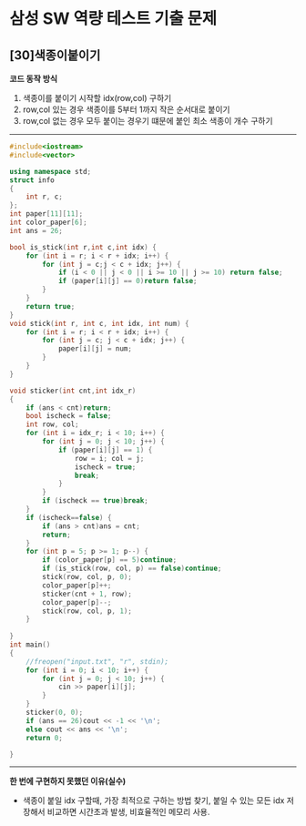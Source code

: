 
# 삼성 SW 역량 테스트 기출 문제

## [30]색종이붙이기

**코드 동작 방식**

1. 색종이를 붙이기 시작할 idx(row,col) 구하기
2. row,col 있는 경우 색종이를 5부터 1까지 작은 순서대로 붙이기
3. row,col 없는 경우 모두 붙이는 경우기 떄문에 붙인 최소 색종이 개수 구하기

---
```cpp
#include<iostream>
#include<vector>

using namespace std;
struct info
{
	int r, c;
};
int paper[11][11];
int color_paper[6];
int ans = 26;

bool is_stick(int r,int c,int idx) {
	for (int i = r; i < r + idx; i++) {
		for (int j = c;j < c + idx; j++) {
			if (i < 0 || j < 0 || i >= 10 || j >= 10) return false;
			if (paper[i][j] == 0)return false;
		}
	}
	return true;
}
void stick(int r, int c, int idx, int num) {
	for (int i = r; i < r + idx; i++) {
		for (int j = c; j < c + idx; j++) {
			paper[i][j] = num;
		}
	}
}

void sticker(int cnt,int idx_r) 
{
	if (ans < cnt)return;
	bool ischeck = false;
	int row, col;
	for (int i = idx_r; i < 10; i++) {
		for (int j = 0; j < 10; j++) {
			if (paper[i][j] == 1) {
				row = i; col = j;
				ischeck = true;
				break;
			}
		}
		if (ischeck == true)break;
	}
	if (ischeck==false) {
		if (ans > cnt)ans = cnt;
		return;
	}
	for (int p = 5; p >= 1; p--) {
		if (color_paper[p] == 5)continue;
		if (is_stick(row, col, p) == false)continue;
		stick(row, col, p, 0);
		color_paper[p]++;
		sticker(cnt + 1, row);
		color_paper[p]--;
		stick(row, col, p, 1);
	}
	
}
int main()
{
	//freopen("input.txt", "r", stdin);
	for (int i = 0; i < 10; i++) {
		for (int j = 0; j < 10; j++) {
			cin >> paper[i][j];
		}
	}
	sticker(0, 0);
	if (ans == 26)cout << -1 << '\n';
	else cout << ans << '\n';
	return 0;

}
```
---

**한 번에 구현하지 못했던 이유(실수)**

- 색종이 붙일 idx 구할때, 가장 최적으로 구하는 방법 찾기, 붙일 수 있는 모든 idx 저장해서 비교하면 시간초과 발생, 비효율적인 메모리 사용.
